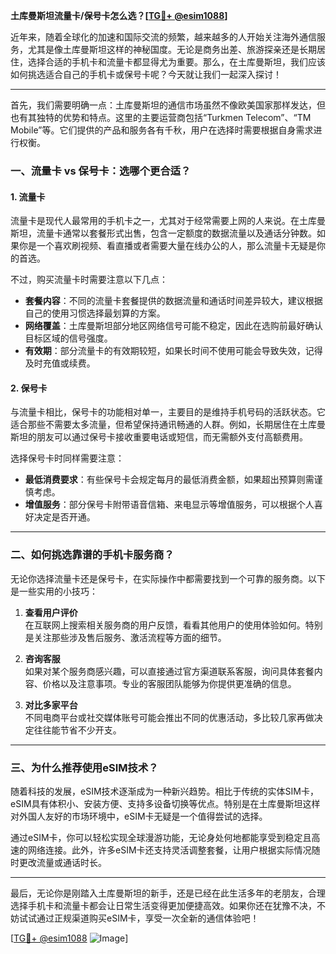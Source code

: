 **土库曼斯坦流量卡/保号卡怎么选？[[TG💪+ @esim1088](https://t.me/s/esim1088)]**

近年来，随着全球化的加速和国际交流的频繁，越来越多的人开始关注海外通信服务，尤其是像土库曼斯坦这样的神秘国度。无论是商务出差、旅游探亲还是长期居住，选择合适的手机卡和流量卡都显得尤为重要。那么，在土库曼斯坦，我们应该如何挑选适合自己的手机卡或保号卡呢？今天就让我们一起深入探讨！

---

首先，我们需要明确一点：土库曼斯坦的通信市场虽然不像欧美国家那样发达，但也有其独特的优势和特点。这里的主要运营商包括“Turkmen Telecom”、“TM Mobile”等。它们提供的产品和服务各有千秋，用户在选择时需要根据自身需求进行权衡。

### **一、流量卡 vs 保号卡：选哪个更合适？**

#### **1. 流量卡**
流量卡是现代人最常用的手机卡之一，尤其对于经常需要上网的人来说。在土库曼斯坦，流量卡通常以套餐形式出售，包含一定额度的数据流量以及通话分钟数。如果你是一个喜欢刷视频、看直播或者需要大量在线办公的人，那么流量卡无疑是你的首选。

不过，购买流量卡时需要注意以下几点：
- **套餐内容**：不同的流量卡套餐提供的数据流量和通话时间差异较大，建议根据自己的使用习惯选择最划算的方案。
- **网络覆盖**：土库曼斯坦部分地区网络信号可能不稳定，因此在选购前最好确认目标区域的信号强度。
- **有效期**：部分流量卡的有效期较短，如果长时间不使用可能会导致失效，记得及时充值或续费。

#### **2. 保号卡**
与流量卡相比，保号卡的功能相对单一，主要目的是维持手机号码的活跃状态。它适合那些不需要太多流量，但希望保持通讯畅通的人群。例如，长期居住在土库曼斯坦的朋友可以通过保号卡接收重要电话或短信，而无需额外支付高额费用。

选择保号卡时同样需要注意：
- **最低消费要求**：有些保号卡会规定每月的最低消费金额，如果超出预算则需谨慎考虑。
- **增值服务**：部分保号卡附带语音信箱、来电显示等增值服务，可以根据个人喜好决定是否开通。

---

### **二、如何挑选靠谱的手机卡服务商？**

无论你选择流量卡还是保号卡，在实际操作中都需要找到一个可靠的服务商。以下是一些实用的小技巧：

1. **查看用户评价**  
   在互联网上搜索相关服务商的用户反馈，看看其他用户的使用体验如何。特别是关注那些涉及售后服务、激活流程等方面的细节。

2. **咨询客服**  
   如果对某个服务商感兴趣，可以直接通过官方渠道联系客服，询问具体套餐内容、价格以及注意事项。专业的客服团队能够为你提供更准确的信息。

3. **对比多家平台**  
   不同电商平台或社交媒体账号可能会推出不同的优惠活动，多比较几家再做决定往往能节省不少开支。

---

### **三、为什么推荐使用eSIM技术？**

随着科技的发展，eSIM技术逐渐成为一种新兴趋势。相比于传统的实体SIM卡，eSIM具有体积小、安装方便、支持多设备切换等优点。特别是在土库曼斯坦这样对外国人友好的市场环境中，eSIM卡无疑是一个值得尝试的选择。

通过eSIM卡，你可以轻松实现全球漫游功能，无论身处何地都能享受到稳定且高速的网络连接。此外，许多eSIM卡还支持灵活调整套餐，让用户根据实际情况随时更改流量或通话时长。

---

最后，无论你是刚踏入土库曼斯坦的新手，还是已经在此生活多年的老朋友，合理选择手机卡和流量卡都会让日常生活变得更加便捷高效。如果你还在犹豫不决，不妨试试通过正规渠道购买eSIM卡，享受一次全新的通信体验吧！

[[TG💪+ @esim1088](https://t.me/s/esim1088) ![Image](https://i.postimg.cc/4NQfJmqS/Snipaste-2025-05-13-00-14-12.png)]